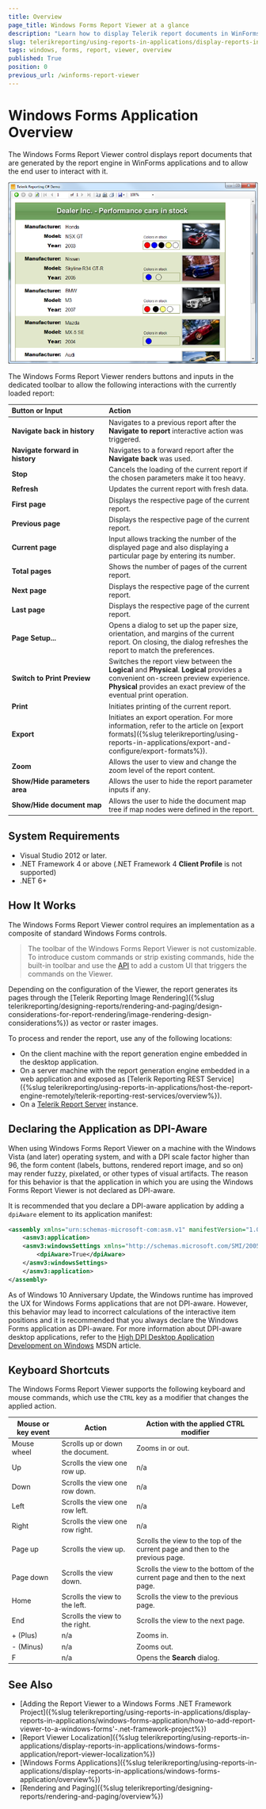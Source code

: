 ```yaml
---
title: Overview
page_title: Windows Forms Report Viewer at a glance
description: "Learn how to display Telerik report documents in WinForms applications by using the Windows Forms Report Viewer control."
slug: telerikreporting/using-reports-in-applications/display-reports-in-applications/windows-forms-application/overview
tags: windows, forms, report, viewer, overview
published: True
position: 0
previous_url: /winforms-report-viewer
---
```


<style>
table th:first-of-type {
	width: 20%;
}
table th:nth-of-type(2) {
	width: 30%;
}
table th:nth-of-type(3) {
	width: 50%;
}
</style>

# Windows Forms Application Overview

The Windows Forms Report Viewer control displays report documents that are generated by the report engine in WinForms applications and to allow the end user to interact with it.

![General appearance of the WinForms Report Viewer control](images/WinFormsViewer.png)

The Windows Forms Report Viewer renders buttons and inputs in the dedicated toolbar to allow the following interactions with the currently loaded report:

|Button or Input|Action
|:---|:---
|__Navigate back in history__|Navigates to a previous report after the **Navigate to report** interactive action was triggered.
|__Navigate forward in history__|Navigates to a forward report after the **Navigate back** was used.
|__Stop__|Cancels the loading of the current report if the chosen parameters make it too heavy.
|__Refresh__|Updates the current report with fresh data.
|__First page__|Displays the respective page of the current report.
|__Previous page__|Displays the respective page of the current report.
|__Current page__|Input allows tracking the number of the displayed page and also displaying a particular page by entering its number.
|__Total pages__|Shows the number of pages of the current report.
|__Next page__|Displays the respective page of the current report.
|__Last page__|Displays the respective page of the current report.
|__Page Setup...__|Opens a dialog to set up the paper size, orientation, and margins of the current report. On closing, the dialog refreshes the report to match the preferences.
|__Switch to Print Preview__|Switches the report view between the __Logical__ and __Physical__. __Logical__ provides a convenient on-screen preview experience. __Physical__ provides an exact preview of the eventual print operation.
|__Print__|Initiates printing of the current report.
|__Export__|Initiates an export operation. For more information, refer to the article on [export formats]({%slug telerikreporting/using-reports-in-applications/export-and-configure/export-formats%}).
|__Zoom__|Allows the user to view and change the zoom level of the report content.
|__Show/Hide parameters area__|Allows the user to hide the report parameter inputs if any.
|__Show/Hide document map__|Allows the user to hide the document map tree if map nodes were defined in the report.

## System Requirements

* Visual Studio 2012 or later.
* .NET Framework 4 or above (.NET Framework 4 __Client Profile__ is not supported)
* .NET 6+

## How It Works

The Windows Forms Report Viewer control requires an implementation as a composite of standard Windows Forms controls.

> The toolbar of the Windows Forms Report Viewer is not customizable. To introduce custom commands or strip existing commands, hide the built-in toolbar and use the [API](/reporting/api/Telerik.ReportViewer.WinForms.ReportViewer) to add a custom UI that triggers the commands on the Viewer.

Depending on the configuration of the Viewer, the report generates its pages through the [Telerik Reporting Image Rendering]({%slug telerikreporting/designing-reports/rendering-and-paging/design-considerations-for-report-rendering/image-rendering-design-considerations%}) as vector or raster images. 

To process and render the report, use any of the following locations:

* On the client machine with the report generation engine embedded in the desktop application.
* On a server machine with the report generation engine embedded in a web application and exposed as [Telerik Reporting REST Service]({%slug telerikreporting/using-reports-in-applications/host-the-report-engine-remotely/telerik-reporting-rest-services/overview%}).
* On a [Telerik Report Server](https://www.telerik.com/report-server) instance.

## Declaring the Application as DPI-Aware

When using Windows Forms Report Viewer on a machine with the Windows Vista (and later) operating system, and with a DPI scale factor higher than 96, the form content (labels, buttons, rendered report image, and so on) may render fuzzy, pixelated, or other types of visual artifacts. The reason for this behavior is that the application in which you are using the Windows Forms Report Viewer is not declared as DPI-aware.

It is recommended that you declare a DPI-aware application by adding a `dpiAware` element to its application manifest:

````XML
<assembly xmlns="urn:schemas-microsoft-com:asm.v1" manifestVersion="1.0" xmlns:asmv3="urn:schemas-microsoft-com:asm.v3" >
	<asmv3:application>
	<asmv3:windowsSettings xmlns="http://schemas.microsoft.com/SMI/2005/WindowsSettings">
		<dpiAware>True</dpiAware>
	</asmv3:windowsSettings>
	</asmv3:application>
</assembly>
````

As of Windows 10 Anniversary Update, the Windows runtime has improved the UX for Windows Forms applications that are not DPI-aware. However, this behavior may lead to incorrect calculations of the interactive item positions and it is recommended that you always declare the Windows Forms application as DPI-aware. For more information about DPI-aware desktop applications, refer to the [High DPI Desktop Application Development on Windows](https://learn.microsoft.com/en-us/windows/win32/hidpi/high-dpi-desktop-application-development-on-windows) MSDN article.

## Keyboard Shortcuts

The Windows Forms Report Viewer supports the following keyboard and mouse commands, which use the `CTRL` key as a modifier that changes the applied action.

| Mouse or key event | Action | Action with the applied CTRL modifier |
| ------ | ------ | ------ |
|Mouse wheel|Scrolls up or down the document.|Zooms in or out.|
|Up|Scrolls the view one row up.|n/a|
|Down|Scrolls the view one row down.|n/a|
|Left|Scrolls the view one row left.|n/a|
|Right|Scrolls the view one row right.|n/a|
|Page up|Scrolls the view up.|Scrolls the view to the top of the current page and then to the previous page.|
|Page down|Scrolls the view down.|Scrolls the view to the bottom of the current page and then to the next page.|
|Home|Scrolls the view to the left.|Scrolls the view to the previous page.|
|End|Scrolls the view to the right.|Scrolls the view to the next page.|
|+ (Plus)|n/a|Zooms in.|
|- (Minus)|n/a|Zooms out.|
|F|n/a|Opens the **Search** dialog.|

## See Also

* [Adding the Report Viewer to a Windows Forms .NET Framework Project]({%slug telerikreporting/using-reports-in-applications/display-reports-in-applications/windows-forms-application/how-to-add-report-viewer-to-a-windows-forms'-.net-framework-project%})
* [Report Viewer Localization]({%slug telerikreporting/using-reports-in-applications/display-reports-in-applications/windows-forms-application/report-viewer-localization%})
* [Windows Forms Applications]({%slug telerikreporting/using-reports-in-applications/display-reports-in-applications/windows-forms-application/overview%})
* [Rendering and Paging]({%slug telerikreporting/designing-reports/rendering-and-paging/overview%})

